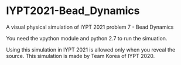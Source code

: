 # IYPT2021-Bead_Dynamics
A visual physical simulation of IYPT 2021 problem 7 - Bead Dynamics

You need the vpython module and python 2.7 to run the simuation.

Using this simulation in IYPT 2021 is allowed only when you reveal the source.
This simulation is made by Team Korea of IYPT 2020.
